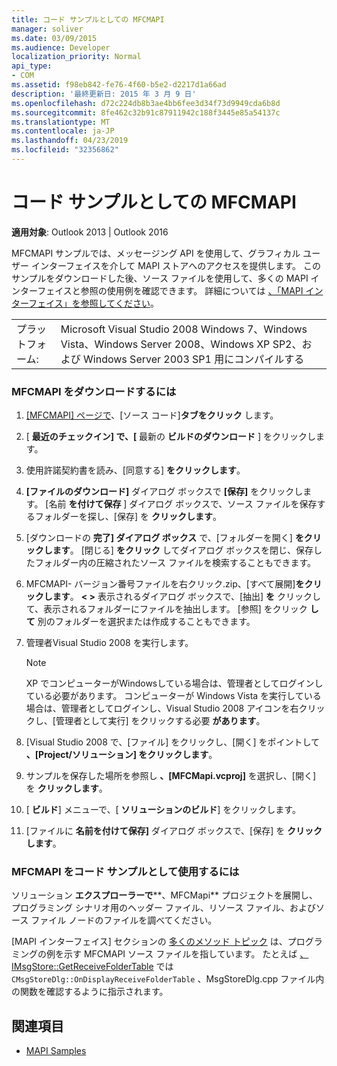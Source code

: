 ```yaml
---
title: コード サンプルとしての MFCMAPI
manager: soliver
ms.date: 03/09/2015
ms.audience: Developer
localization_priority: Normal
api_type:
- COM
ms.assetid: f98eb842-fe76-4f60-b5e2-d2217d1a66ad
description: '最終更新日: 2015 年 3 月 9 日'
ms.openlocfilehash: d72c224db8b3ae4bb6fee3d34f73d9949cda6b8d
ms.sourcegitcommit: 8fe462c32b91c87911942c188f3445e85a54137c
ms.translationtype: MT
ms.contentlocale: ja-JP
ms.lasthandoff: 04/23/2019
ms.locfileid: "32356862"
---
```

# <a name="mfcmapi-as-a-code-sample"></a>コード サンプルとしての MFCMAPI
 
**適用対象**: Outlook 2013 | Outlook 2016 
  
MFCMAPI サンプルでは、メッセージング API を使用して、グラフィカル ユーザー インターフェイスを介して MAPI ストアへのアクセスを提供します。 このサンプルをダウンロードした後、ソース ファイルを使用して、多くの MAPI インターフェイスと参照の使用例を確認できます。 詳細については [、「MAPI インターフェイス」を参照してください](mapi-interfaces.md)。
  
|||
|:-----|:-----|
|プラットフォーム:  <br/> |Microsoft Visual Studio 2008 Windows 7、Windows Vista、Windows Server 2008、Windows XP SP2、および Windows Server 2003 SP1 用にコンパイルする  <br/> |
   
### <a name="to-download-mfcmapi"></a>MFCMAPI をダウンロードするには
  
1. [[MFCMAPI] ページで](https://codeplex.com/MFCMAPI)、[ソース コード]**タブをクリック** します。 
    
2. [ **最近のチェックイン] で、[** 最新の **ビルドのダウンロード** ] をクリックします。 
    
3. 使用許諾契約書を読み、[同意する] **をクリックします**。
    
4. **[ファイルのダウンロード]** ダイアログ ボックスで **[保存]** をクリックします。 [名前 **を付けて保存** ] ダイアログ ボックスで、ソース ファイルを保存するフォルダーを探し、[保存] を **クリックします**。
    
5. [ダウンロードの **完了] ダイアログ ボックス** で、[フォルダーを開く] **をクリックします**。 [閉じる] **をクリック** してダイアログ ボックスを閉じ、保存したフォルダー内の圧縮されたソース ファイルを検索することもできます。 
    
6. MFCMAPI- バージョン番号ファイルを右クリック.zip、[すべて展開]**をクリックします**。 **\< \>** 表示されるダイアログ ボックスで、[抽出] **を** クリックして、表示されるフォルダーにファイルを抽出します。 [参照] をクリック **して** 別のフォルダーを選択または作成することもできます。 
    
7. 管理者Visual Studio 2008 を実行します。
    
   > [!NOTE]
   > XP でコンピューターがWindowsしている場合は、管理者としてログインしている必要があります。 コンピューターが Windows Vista を実行している場合は、管理者としてログインし、Visual Studio 2008 アイコンを右クリックし、[管理者として実行] をクリックする必要 **があります**。 
  
8. [Visual Studio 2008 で、[ファイル] をクリックし、[開く] をポイントして **、[Project/ソリューション] をクリックします**。
    
9. サンプルを保存した場所を参照し **、[MFCMapi.vcproj]** を選択し、[開く] を **クリックします**。
    
10. [ **ビルド**] メニューで、[ **ソリューションのビルド**] をクリックします。
    
11. [ファイルに **名前を付けて保存]** ダイアログ ボックスで、[保存] を **クリックします**。
    
### <a name="to-use-mfcmapi-as-a-code-sample"></a>MFCMAPI をコード サンプルとして使用するには
  
ソリューション **エクスプローラーで****、MFCMapi** プロジェクトを展開し、プログラミング シナリオ用のヘッダー ファイル、リソース ファイル、およびソース ファイル ノードのファイルを調べてください。 
  
[MAPI インターフェイス] セクションの [多くのメソッド トピック](mapi-interfaces.md) は、プログラミングの例を示す MFCMAPI ソース ファイルを指しています。 たとえば [、IMsgStore::GetReceiveFolderTable](imsgstore-getreceivefoldertable.md) では  `CMsgStoreDlg::OnDisplayReceiveFolderTable` 、MsgStoreDlg.cpp ファイル内の関数を確認するように指示されます。 
  
## <a name="see-also"></a>関連項目

- [MAPI Samples](mapi-samples.md)

